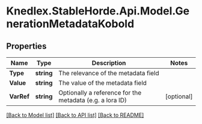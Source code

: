 # Knedlex.StableHorde.Api.Model.GenerationMetadataKobold

## Properties

Name | Type | Description | Notes
------------ | ------------- | ------------- | -------------
**Type** | **string** | The relevance of the metadata field | 
**Value** | **string** | The value of the metadata field | 
**VarRef** | **string** | Optionally a reference for the metadata (e.g. a lora ID) | [optional] 

[[Back to Model list]](../README.md#documentation-for-models) [[Back to API list]](../README.md#documentation-for-api-endpoints) [[Back to README]](../README.md)

